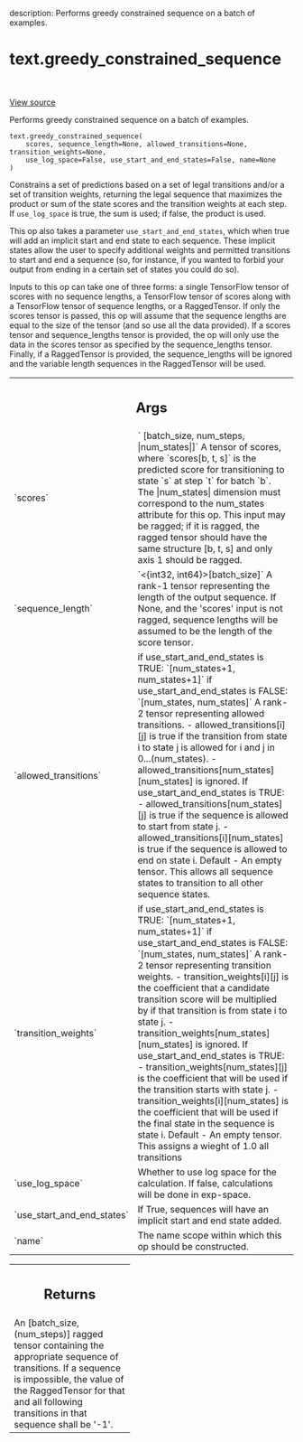 description: Performs greedy constrained sequence on a batch of examples.

<div itemscope itemtype="http://developers.google.com/ReferenceObject">
<meta itemprop="name" content="text.greedy_constrained_sequence" />
<meta itemprop="path" content="Stable" />
</div>

# text.greedy_constrained_sequence

<!-- Insert buttons and diff -->

<table class="tfo-notebook-buttons tfo-api nocontent" align="left">

</table>

<a target="_blank" href="https://github.com/tensorflow/text/tree/master/tensorflow_text/python/ops/greedy_constrained_sequence_op.py">View
source</a>

Performs greedy constrained sequence on a batch of examples.

<pre class="devsite-click-to-copy prettyprint lang-py tfo-signature-link">
<code>text.greedy_constrained_sequence(
    scores, sequence_length=None, allowed_transitions=None, transition_weights=None,
    use_log_space=False, use_start_and_end_states=False, name=None
)
</code></pre>

<!-- Placeholder for "Used in" -->

Constrains a set of predictions based on a set of legal transitions and/or a set
of transition weights, returning the legal sequence that maximizes the product
or sum of the state scores and the transition weights at each step. If
`use_log_space` is true, the sum is used; if false, the product is used.

This op also takes a parameter `use_start_and_end_states`, which when true will
add an implicit start and end state to each sequence. These implicit states
allow the user to specify additional weights and permitted transitions to start
and end a sequence (so, for instance, if you wanted to forbid your output from
ending in a certain set of states you could do so).

Inputs to this op can take one of three forms: a single TensorFlow tensor of
scores with no sequence lengths, a TensorFlow tensor of scores along with a
TensorFlow tensor of sequence lengths, or a RaggedTensor. If only the scores
tensor is passed, this op will assume that the sequence lengths are equal to the
size of the tensor (and so use all the data provided). If a scores tensor and
sequence_lengths tensor is provided, the op will only use the data in the scores
tensor as specified by the sequence_lengths tensor. Finally, if a RaggedTensor
is provided, the sequence_lengths will be ignored and the variable length
sequences in the RaggedTensor will be used.

<!-- Tabular view -->
 <table class="responsive fixed orange">
<colgroup><col width="214px"><col></colgroup>
<tr><th colspan="2"><h2 class="add-link">Args</h2></th></tr>

<tr>
<td>
`scores`
</td>
<td>
`<float32> [batch_size, num_steps, |num_states|]`
A tensor of scores, where `scores[b, t, s]` is the predicted score for
transitioning to state `s` at step `t` for batch `b`. The |num_states|
dimension must correspond to the num_states attribute for this op. This
input may be ragged; if it is ragged, the ragged tensor should have the
same structure [b, t, s] and only axis 1 should be ragged.
</td>
</tr><tr>
<td>
`sequence_length`
</td>
<td>
`<{int32, int64}>[batch_size]`
A rank-1 tensor representing the length of the output sequence. If None,
and the 'scores' input is not ragged, sequence lengths will be assumed
to be the length of the score tensor.
</td>
</tr><tr>
<td>
`allowed_transitions`
</td>
<td>
if use_start_and_end_states is TRUE:
`<bool>[num_states+1, num_states+1]`
if use_start_and_end_states is FALSE:
`<bool>[num_states, num_states]`
A rank-2 tensor representing allowed transitions.
- allowed_transitions[i][j] is true if the transition from state i to
state j is allowed for i and j in 0...(num_states).
- allowed_transitions[num_states][num_states] is ignored.
If use_start_and_end_states is TRUE:
- allowed_transitions[num_states][j] is true if the sequence is allowed
to start from state j.
- allowed_transitions[i][num_states] is true if the sequence is allowed
to end on state i.
Default - An empty tensor. This allows all sequence states to transition
to all other sequence states.
</td>
</tr><tr>
<td>
`transition_weights`
</td>
<td>
if use_start_and_end_states is TRUE:
`<float32>[num_states+1, num_states+1]`
if use_start_and_end_states is FALSE:
`<float32>[num_states, num_states]`
A rank-2 tensor representing transition weights.
- transition_weights[i][j] is the coefficient that a candidate transition
score will be multiplied by if that transition is from state i to
state j.
- transition_weights[num_states][num_states] is ignored.
If use_start_and_end_states is TRUE:
- transition_weights[num_states][j] is the coefficient that will be used
if the transition starts with state j.
- transition_weights[i][num_states] is the coefficient that will be used
if the final state in the sequence is state i.
Default - An empty tensor. This assigns a wieght of 1.0 all transitions
</td>
</tr><tr>
<td>
`use_log_space`
</td>
<td>
Whether to use log space for the calculation. If false,
calculations will be done in exp-space.
</td>
</tr><tr>
<td>
`use_start_and_end_states`
</td>
<td>
If True, sequences will have an implicit start
and end state added.
</td>
</tr><tr>
<td>
`name`
</td>
<td>
The name scope within which this op should be constructed.
</td>
</tr>
</table>

<!-- Tabular view -->
 <table class="responsive fixed orange">
<colgroup><col width="214px"><col></colgroup>
<tr><th colspan="2"><h2 class="add-link">Returns</h2></th></tr>
<tr class="alt">
<td colspan="2">
An <int32>[batch_size, (num_steps)] ragged tensor containing the appropriate
sequence of transitions. If a sequence is impossible, the value of the
RaggedTensor for that and all following transitions in that sequence shall
be '-1'.
</td>
</tr>

</table>
